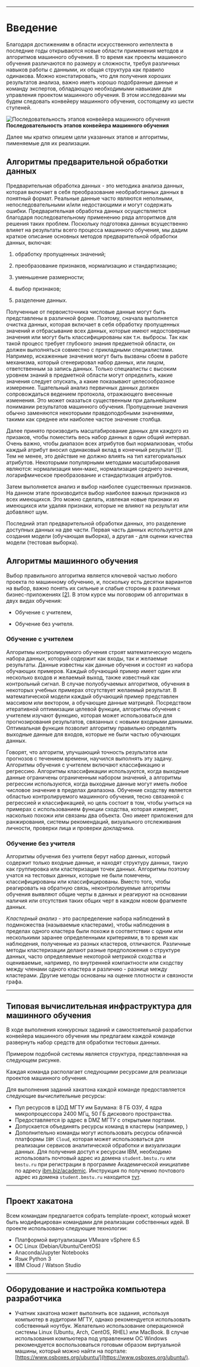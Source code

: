 ****
# Введение <a name="1"></a>

Благодаря достижениям в области искусственного интеллекта в последние годы открываются новые области применения методов и алгоритмов машинного обучения. В то время как проекты машинного обучения различаются по размеру и сложности, требуя различных навыков работы с данными, их общая структура как правило одинакова. Можно констатировать, что для получения хороших результатов анализа, важно иметь хорошо подобранные данные и команду экспертов, обладающую необходимыми навыками для управления проектом машинного обучения. В этом исследовании мы будем следовать конвейеру машинного обучения, состоящему из шести ступеней.

![Последовательность этапов конвейера машинного обучения](assets/ml_pipeline.png)
**Последовательность этапов конвейера машинного обучения**

Далее мы кратко опишем цели указанных этапов и алгоритмы, пименяемые для их реализации.

## Алгоритмы предварительной обработки данных <a name="1_1"></a>

Предварительная обработка данных - это методика анализа данных, которая включает в себя преобразование необработанных данных в понятный формат. Реальные данные часто являются неполными, непоследовательными и/или недостающими и могут содержать ошибки. Предварительная обработка данных осуществляется благодаря последовательному применению ряда алгоритмов для решения таких проблем. Поскольку подготовка данных всущественно влияет на результаты всего процесса машинного обучения, мы дадим краткое описание основных методов предварительной обработки данных, включая:

1) обработку пропущенных значений;

2) преобразование признаков, нормализацию и стандартизацию;

3) уменьшение размерности;

4) выбор признаков;

5) разделение данных.

Полученные от первоисточника числовые данные могут быть представлены в различной форме. Поэтому, сначала выполняется очистка данных, которая включает в себя обработку пропущенных значений и отбрасывание всех данных, которые имеют недостоверные значения или могут быть классифицированы как т.н. выбросы. Так как такой процесс требует глубокого знания предметной области, он должен выполняться совместно с прикладными специалистами. Например, искаженные значения могут быть вызваны сбоем в работе механизма, который сгенерировал набор данных, или лицом, ответственным за запись данных. Только специалисты с высоким уровнем знаний в предметной области могут определить, какие значения следует опускать, а какие показывают целесообразное измерение. Тщательный анализ первичных данных должен сопровождаться ведением протокола, отражающего внесенные изменения. Это может оказаться существенным при дальнейшем понимании результатов машинного обучения. Пропущенные значения обычно заменяются некоторыми правдоподобными значениями, такими как среднее или наиболее частое значение столбца. 

Далее принято производить масштабирование данных для каждого из призаков, чтобы поместить весь набор данных в один общий интервал. Очень важно, чтобы диапазон всех атрибутов был нормализован, чтобы каждый атрибут вносил одинаковый вклад в конечный результат [[1]](https://arxiv.org/abs/1811.03402). Тем не менее, это действие не должно влиять на тип категориальных атрибутов. Некоторыми популярными методами масштабирования являются: нормализация мин-макс, нормализация среднего значения, логарифмическое преобразование и стандартизация атрибутов.

Затем выполняется анализ и выбор наиболее существенных признаков. На данном этапе производится выбор наиболее важных признаков из всех имеющихся. Это можно сделать, извлекая новые признаки из имеющихся или удаляя признаки, которые не влияют на результат или добавляют шум.

Последний этап предварительной обработки данных, это разделение доступных данных на две части. Первая часть данных используется для создания модели (обучающая выборка), а другая - для оценки качества модели (тестовая выборка).

## Алгоритмы машинного обучения <a name="1_2"></a>

Выбор правильного алгоритма является ключевой частью любого проекта по машинному обучению, и, поскольку есть десятки вариантов на выбор, важно понять их сильные и слабые стороны в различных бизнес-приложениях [[2]](https://www.researchgate.net/publication/316273553_A_Survey_on_Machine_Learning_Concept_Algorithms_and_Applications). В этом курсе мы поговорим об алгоритмах в двух видах обучения: 

- Обучение с учителем, 
   
- Обучение без учителя.


### Обучение с учителем <a name="1_2_1"></a>

Алгоритмы контролируемого обучения строят математическую модель набора данных, который содержит как входы, так и желаемые результаты. Данные известны как данные обучения и состоят из набора обучающих примеров. Каждый обучающий пример имеет один или несколько входов и желаемый выход, также известный как контрольный сигнал. В случае полуобучаемых алгоритмов, обучения в некоторых учебных примерах отсутствует желаемый результат. В математической модели каждый обучающий пример представлен массивом или вектором, а обучающие данные матрицей. Посредством итеративной оптимизации целевой функции, алгоритмы обучения с учителем изучают функцию, которая может использоваться для прогнозирования результатов, связанных с новыми входными данными. Оптимальная функция позволит алгоритму правильно определять выходные данные для входов, которые не были частью обучающих данных. 

Говорят, что алгоритм, улучшающий точность результатов или прогнозов с течением времени, научился выполнять эту задачу. Алгоритмы обучения с учителем включают классификацию и регрессию. Алгоритмы классификации используются, когда выходные данные ограничены ограниченным набором значений, а алгоритмы регрессии используются, когда выходные данные могут иметь любое числовое значение в пределах диапазона. Обучение сходству является областью контролируемого машинного обучения, тесно связанной с регрессией и классификацией, но цель состоит в том, чтобы учиться на примерах с использованием функции сходства, которая измеряет, насколько похожи или связаны два объекта. Оно имеет приложения для ранжирования, системы рекомендаций, визуального отслеживания личности, проверки лица и проверки докладчика.

### Обучение без учителя <a name="1_2_2"></a>

Алгоритмы обучения без учителя берут набор данных, который содержит только входные данные, и находят структуру данных, такую ​​как группировка или кластеризация точек данных. Алгоритмы поэтому учатся на тестовых данных, которые не были помечены, классифицированы или классифицированы. Вместо того, чтобы реагировать на обратную связь, неконтролируемые алгоритмы обучения выявляют общие черты в данных и реагируют на основании наличия или отсутствия таких общих черт в каждом новом фрагменте данных. 

*Кластерный анализ* - это распределение набора наблюдений в подмножества (называемые кластерами), чтобы наблюдения в пределах одного кластера были похожи в соответствии с одним или несколькими заранее определенными критериями, в то время как наблюдения, полученные из разных кластеров, отличаются. Различные методы кластеризации делают разные предположения о структуре данных, часто определяемые некоторой метрикой сходства и оцениваемые, например, по внутренней компактности или сходству между членами одного кластера и различию - разнице между кластерами. Другие методы основаны на оценке плотности и связности графа.



****
## Типовая вычислительная инфраструктура для машинного обучения  <a name="1_3"></a>

В ходе выполнения конкурсных заданий и самостоятельной разработки конвейера машинного обучения мы предлагаем каждой команде развернуть набор средств для обработки тестовых данных.

Примером подобной системы является структура, представленная на следующем рисунке.

Каждая команда располагает следующими ресурсами для реализаци проектов машинного обучения.

Для выполнения заданий хакатона каждой команде предоставляется следующие вычислительные ресурсы:

- Пул ресурсов в ЦОД МГТУ им Баумана: 8 ГБ ОЗУ, 4 ядра микропроцессора 2400 МГц, 50 ГБ дискового пространства.
- Предоставляется ip адрес в DMZ МГТУ с открытыми портами.
- Допускается объединять ресурсы команд в кластеры (например, )
- Дополнительно команды могут использовать ресурсы облачной платформы `IBM Cloud`, которая может использоваться для реализации сервисов аналитической обработки и визуализации данных.  Для получения доступ к ресурсам IBM, необходимо использовать почтовый адрес из домена `student.bmstu.ru` или `bmstu.ru` при регистрации в программе Академической инициативе по адресу [ibm.biz/academic](ibm.biz/academic). Инструкция по получению почтового адрес из домена `student.bmstu.ru` находится [тут](https://mail.bmstu.ru/~postmaster/mail_for_students_and_aspirants.pdf).



****
## Проект хакатона <a name="1_4"></a>

Всем командам предлагается собрать template-проект, который может быть модифицирован командами для реализации собственных идей.
В проекте использовано следующие технологии:

-  Платформой виртуализации VMware vSphere 6.5
-  ОС Linux (Debian/Ubuntu/CentOS)
-  Anaconda/Jupyter Notebooks
-  Язык Python 3
-  IBM Cloud / Watson Studio
 

****
## Оборудование и настройка компьютера разработчика <a name="1_5"></a>

* Учатник хакатона может выполнить все задания, используя компьютер в аудитории МГТУ, однако рекомендуется использовать собственный ноутбук. Желательно использование операционной системы Linux (Ubuntu, Arch, CentOS, RHEL) или MacBook. В случае использования компьютера под управлением OC Windows рекомендуется воспользоваться готовым образом виртуальной машины, который можно найти на портале: [https://www.osboxes.org/ubuntu/](https://www.osboxes.org/ubuntu/).

